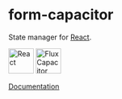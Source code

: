 # form-capacitor

State manager for [React](https://facebook.github.io/react/).

<img alt="React" src="https://s3.amazonaws.com/uploads.hipchat.com/130443/945927/rP81ozgpaihR9mF/react50.png" width="50" height="50">
<img alt="Flux Capacitor" src="https://s3.amazonaws.com/uploads.hipchat.com/130443/945927/4Ujn4kIq6KP5ZES/flux50.png" width="50" height="50">

[Documentation](https://bitbucket.org/nucleuslabs/form-capacitor/wiki/Home)